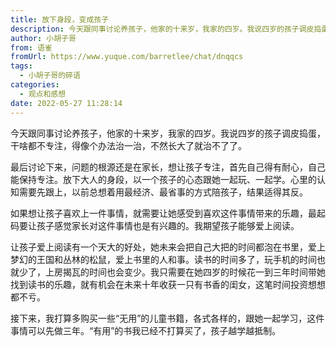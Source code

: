 ```yaml
---
title: 放下身段，变成孩子
description: 今天跟同事讨论养孩子，他家的十来岁，我家的四岁。我说四岁的孩子调皮捣蛋，干啥都不专注，得像个办法治一治，不然长大了就治不了了。最后讨论下来，问题的根源还是在家长，想让孩子专注，首先自己得有耐心，自己能保持专注。放下大人的身段，以一个孩子的心态跟她一起玩、一起学。心里的认知需要先跟上，以前总想着...
author: 小胡子哥
from: 语雀
fromUrl: https://www.yuque.com/barretlee/chat/dnqqcs
tags:
  - 小胡子哥的碎语
categories:
  - 观点和感想
date: 2022-05-27 11:28:14
---
```


今天跟同事讨论养孩子，他家的十来岁，我家的四岁。我说四岁的孩子调皮捣蛋，干啥都不专注，得像个办法治一治，不然长大了就治不了了。

最后讨论下来，问题的根源还是在家长，想让孩子专注，首先自己得有耐心，自己能保持专注。放下大人的身段，以一个孩子的心态跟她一起玩、一起学。心里的认知需要先跟上，以前总想着用最经济、最省事的方式陪孩子，结果适得其反。

如果想让孩子喜欢上一件事情，就需要让她感受到喜欢这件事情带来的乐趣，最起码要让孩子感觉家长对这件事情也是有兴趣的。我期望孩子能够爱上阅读。

让孩子爱上阅读有一个天大的好处，她未来会把自己大把的时间都泡在书里，爱上梦幻的王国和丛林的松鼠，爱上书里的人和事。读书的时间多了，玩手机的时间也就少了，上房揭瓦的时间也会变少。我只需要在她四岁的时候花一到三年时间带她找到读书的乐趣，就有机会在未来十年收获一只有书香的闺女，这笔时间投资想想都不亏。

接下来，我打算多购买一些“无用”的儿童书籍，各式各样的，跟她一起学习，这件事情可以先做三年。“有用”的书我已经不打算买了，孩子越学越抵制。

